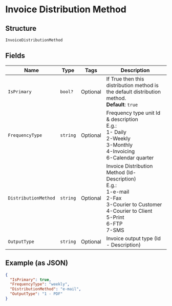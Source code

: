 
# Invoice Distribution Method

## Structure

`InvoiceDistributionMethod`

## Fields

| Name | Type | Tags | Description |
|  --- | --- | --- | --- |
| `IsPrimary` | `bool?` | Optional | If True then this distribution method is the default distribution method.<br>**Default**: `true` |
| `FrequencyType` | `string` | Optional | Frequency type unit Id & description<br>E.g.:<br>1- Daily<br>2-Weekly<br>3-Monthly<br>4-Invoicing<br>6-Calendar quarter |
| `DistributionMethod` | `string` | Optional | Invoice Distribution Method (Id-Description)<br>E.g.:<br>1-e-mail<br>2-Fax<br>3-Courier to Customer<br>4-Courier to Client<br>5-Print<br>6-FTP<br>7-SMS |
| `OutputType` | `string` | Optional | Invoice output type (Id - Description) |

## Example (as JSON)

```json
{
  "IsPrimary": true,
  "FrequencyType": "weekly",
  "DistributionMethod": "e-mail",
  "OutputType": "1 - PDF"
}
```

